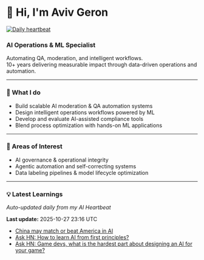 # 👋 Hi, I'm Aviv Geron

[![Daily heartbeat](https://github.com/AG571/avivgeron/actions/workflows/heartbeat.yml/badge.svg)](https://github.com/AG571/avivgeron/actions/workflows/heartbeat.yml)

### AI Operations & ML Specialist
Automating QA, moderation, and intelligent workflows.  
10+ years delivering measurable impact through data-driven operations and automation.

---

### 🚀 What I do
- Build scalable AI moderation & QA automation systems  
- Design intelligent operations workflows powered by ML  
- Develop and evaluate AI-assisted compliance tools  
- Blend process optimization with hands-on ML applications  

---

### 🧠 Areas of Interest
- AI governance & operational integrity  
- Agentic automation and self-correcting systems  
- Data labeling pipelines & model lifecycle optimization

---

### 💡 Latest Learnings
_Auto-updated daily from my AI Heartbeat_

<!--START_HEARTBEAT-->

**Last update:** 2025-10-27 23:16 UTC

- [China may match or beat America in AI](https://www.economist.com/news/business/21725018-its-deep-pool-data-may-let-it-lead-artificial-intelligence-china-may-match-or-beat-america)
- [Ask HN: How to learn AI from first principles?](https://news.ycombinator.com/item?id=42827913)
- [Ask HN: Game devs, what is the hardest part about designing an AI for your game?](https://news.ycombinator.com/item?id=19321637)

<!--END_HEARTBEAT-->
